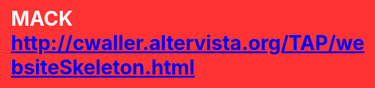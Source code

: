 # MACK http://cwaller.altervista.org/TAP/websiteSkeleton.html
<!DOCTYPE html>
<html>
<head>
	<title>My Page</title> <!---Step 1: Create a title--->
    <!--Online CSS files for styling the page-->
	<link rel="stylesheet" href="https://maxcdn.bootstrapcdn.com/font-awesome/4.6.3/css/font-awesome.min.css">
	<link rel="stylesheet" type="text/css" href="https://cdnjs.cloudflare.com/ajax/libs/bulma/0.3.1/css/bulma.min.css">
    <meta name="viewport" content="width=device-width, initial-scale=1.0">
	<style>
      html, body{font-size:16px;color: #ffffff;background-color: #ff3333; /*Optional Step: Change top tab color*/}

      /*Step 2: Change the color of these sections*/
      .section-1 {background-color: #ffcc00;}
      .section-2 {background-color: green;}
      .section-3 {background-color: #1a8cff;}
      
      /*Don't Touch Please - Scroll to About*/
      a {color: blue;}
      section{padding-top: 3rem;padding-bottom: 3rem;}
      a.nav-item {color: #dfdfdf;}
      a.nav-item:hover {color: #fff;}
      .avatar{height:200px;border-radius: 50%;}
      .intro-description{padding-top: 1rem;}
      .box {background-color: transparent;border: 2px solid rgba(7, 59, 79, 0.5);}
      .title {color: #fff;text-align: center;margin-bottom: 2rem;}
      .intro {text-align: center;width: 80%;margin: 0 auto;}
      .void-background {background-color: transparent; }
      .quote-box {text-align: center;}
      @media screen and (max-width: 768px) {.nav-menu {background-color: #063647;}}
    </style>
</head>
	<body>
		<!-- Navbar. KEEP SCROLLING :) -->
		<nav class="nav container void-background">
			<div class="nav-center">
				<a href="http://instagram.com/" class="nav-item"><span class="icon"><i class="fa fa-instagram"></i></span></a>
				<a href="http://facebook.com/" class="nav-item"><span class="icon"><i class="fa fa-facebook"></i></span></a>
				<a href="https://twitter.com/" class="nav-item"><span class="icon"><i class="fa fa-twitter"></i></span></a>				
			</div>
		</nav>
				
		<!-- About Me -->
          <section id="about" class="section section-1">
              <h3 class="title is-3">About Me</h3><center>
                  <!---Step 3: Add an image by src--->
                  <img class="avatar" src="https://metiza.com/wp-content/uploads/2017/01/how-to-become-morning-person.jpg"><br/>
              </center><p class="intro">
                  I love to play volleyball and eat icecream! I am a Senior in college getting a degree in Digital Media. :)
              </p>
          </section>

        <!-- Quote -->
          <section id="quotes" class="section section-2">
                  <h3 class="title is-3">Quote of the Day</h3>
                  <div class="quote-box"><p id="quote">"Quote goes here..."</p><small id="author">- Author</small></div>
          </section>	

          <!-- Content -->
          <section  id="contents" class="section section-3"><center>
              <h3 class="title is-3">Content</h3>
                  <p class="intro">
                      This link can take you to <a href="https://google.com">google.</a><br/>
                      Here's a pretty picture:
                  </p><br/>
                  <img src="https://th.bing.com/th/id/R.609395c25e91318f66045ba76a92ed20?rik=ENFe%2bpahJmzr%2bw&pid=ImgRaw&r=0" alt="flowers" height="800" width="800"><br/>
                  <p>Now a table:</p>
                  <table style="width:50%;">
                    <tr>
                      <th>Column Header 1</th>
                      <th>Column Header 2</th>
                      <th>Column Header 3</th>
                    </tr>
                    <tr>
                      <td>Row 1 - Column 1</td>
                      <td>Row 1 - Column 2</td>
                      <td>Row 1- Column 3</td>
                    </tr>
                    <tr>
                      <td>Row 2 - Column 1</td>
                      <td>Row 2 - Column 2</td>
                      <td>Row 2 - Column 3</td>
                    </tr>
                  </table>
          </center></section>
		
		<!-- Scripts (Javascript for Quote Generator in Section 2) -->
        <script>
          const quote = document.querySelector("#quote");
          const author = document.querySelector("#author");
          window.onload = getQuote;
           function getQuote() {
            fetch("http://quotable.io/random")
              .then(res => res.json())
              .then(data => {
              quote.innerHTML = `"${data.content}"`;
              author.innerHTML = data.author;
            })
          }
    	</script>
	</body>	
</html>
